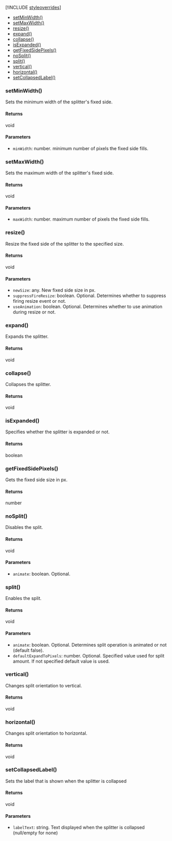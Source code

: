 [!INCLUDE [styleoverrides](../../../../_data/style-overrides.md)]

* [setMinWidth()](#method_setMinWidth)
* [setMaxWidth()](#method_setMaxWidth)
* [resize()](#method_resize)
* [expand()](#method_expand)
* [collapse()](#method_collapse)
* [isExpanded()](#method_isExpanded)
* [getFixedSidePixels()](#method_getFixedSidePixels)
* [noSplit()](#method_noSplit)
* [split()](#method_split)
* [vertical()](#method_vertical)
* [horizontal()](#method_horizontal)
* [setCollapsedLabel()](#method_setCollapsedLabel)

<a name="method_setMinWidth"></a>

<h3 class='method'>setMinWidth()</h3>

Sets the minimum width of the splitter&#x27;s fixed side.

#### Returns

void

#### Parameters

* `minWidth`: number. minimum number of pixels the fixed side fills.

<a name="method_setMaxWidth"></a>

<h3 class='method'>setMaxWidth()</h3>

Sets the maximum width of the splitter&#x27;s fixed side.

#### Returns

void

#### Parameters

* `maxWidth`: number. maximum number of pixels the fixed side fills.

<a name="method_resize"></a>

<h3 class='method'>resize()</h3>

Resize the fixed side of the splitter to the specified size.

#### Returns

void

#### Parameters

* `newSize`: any. New fixed side size in px.
* `suppressFireResize`: boolean. Optional. Determines whether to suppress firing resize event or not.
* `useAnimation`: boolean. Optional. Determines whether to use animation during resize or not.

<a name="method_expand"></a>

<h3 class='method'>expand()</h3>

Expands the splitter.

#### Returns

void

<a name="method_collapse"></a>

<h3 class='method'>collapse()</h3>

Collapses the splitter.

#### Returns

void

<a name="method_isExpanded"></a>

<h3 class='method'>isExpanded()</h3>

Specifies whether the splitter is expanded or not.

#### Returns

boolean

<a name="method_getFixedSidePixels"></a>

<h3 class='method'>getFixedSidePixels()</h3>

Gets the fixed side size in px.

#### Returns

number

<a name="method_noSplit"></a>

<h3 class='method'>noSplit()</h3>

Disables the split.

#### Returns

void

#### Parameters

* `animate`: boolean. Optional.

<a name="method_split"></a>

<h3 class='method'>split()</h3>

Enables the split.

#### Returns

void

#### Parameters

* `animate`: boolean. Optional. Determines split operation is animated or not (default false).
* `defaultExpandToPixels`: number. Optional. Specified value used for split amount. If not specified default value is used.

<a name="method_vertical"></a>

<h3 class='method'>vertical()</h3>

Changes split orientation to vertical.

#### Returns

void

<a name="method_horizontal"></a>

<h3 class='method'>horizontal()</h3>

Changes split orientation to horizontal.

#### Returns

void

<a name="method_setCollapsedLabel"></a>

<h3 class='method'>setCollapsedLabel()</h3>

Sets the label that is shown when the splitter is collapsed

#### Returns

void

#### Parameters

* `labelText`: string. Text displayed when the splitter is collapsed (null/empty for none)
